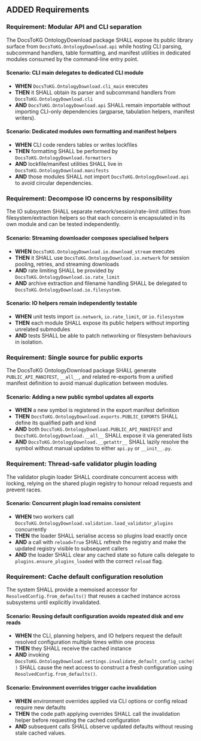 ## ADDED Requirements
### Requirement: Modular API and CLI separation
The DocsToKG OntologyDownload package SHALL expose its public library surface from `DocsToKG.OntologyDownload.api` while hosting CLI parsing, subcommand handlers, table formatting, and manifest utilities in dedicated modules consumed by the command-line entry point.

#### Scenario: CLI main delegates to dedicated CLI module
- **WHEN** `DocsToKG.OntologyDownload.cli_main` executes
- **THEN** it SHALL obtain its parser and subcommand handlers from `DocsToKG.OntologyDownload.cli`
- **AND** `DocsToKG.OntologyDownload.api` SHALL remain importable without importing CLI-only dependencies (argparse, tabulation helpers, manifest writers).

#### Scenario: Dedicated modules own formatting and manifest helpers
- **WHEN** CLI code renders tables or writes lockfiles
- **THEN** formatting SHALL be performed by `DocsToKG.OntologyDownload.formatters`
- **AND** lockfile/manifest utilities SHALL live in `DocsToKG.OntologyDownload.manifests`
- **AND** those modules SHALL not import `DocsToKG.OntologyDownload.api` to avoid circular dependencies.

### Requirement: Decompose IO concerns by responsibility
The IO subsystem SHALL separate network/session/rate-limit utilities from filesystem/extraction helpers so that each concern is encapsulated in its own module and can be tested independently.

#### Scenario: Streaming downloader composes specialised helpers
- **WHEN** `DocsToKG.OntologyDownload.io.download_stream` executes
- **THEN** it SHALL use `DocsToKG.OntologyDownload.io.network` for session pooling, retries, and streaming downloads
- **AND** rate limiting SHALL be provided by `DocsToKG.OntologyDownload.io.rate_limit`
- **AND** archive extraction and filename handling SHALL be delegated to `DocsToKG.OntologyDownload.io.filesystem`.

#### Scenario: IO helpers remain independently testable
- **WHEN** unit tests import `io.network`, `io.rate_limit`, or `io.filesystem`
- **THEN** each module SHALL expose its public helpers without importing unrelated submodules
- **AND** tests SHALL be able to patch networking or filesystem behaviours in isolation.

### Requirement: Single source for public exports
The DocsToKG OntologyDownload package SHALL generate `PUBLIC_API_MANIFEST`, `__all__`, and related re-exports from a unified manifest definition to avoid manual duplication between modules.

#### Scenario: Adding a new public symbol updates all exports
- **WHEN** a new symbol is registered in the export manifest definition
- **THEN** `DocsToKG.OntologyDownload.exports.PUBLIC_EXPORTS` SHALL define its qualified path and kind
- **AND** both `DocsToKG.OntologyDownload.PUBLIC_API_MANIFEST` and `DocsToKG.OntologyDownload.__all__` SHALL expose it via generated lists
- **AND** `DocsToKG.OntologyDownload.__getattr__` SHALL lazily resolve the symbol without manual updates to either `api.py` or `__init__.py`.

### Requirement: Thread-safe validator plugin loading
The validator plugin loader SHALL coordinate concurrent access with locking, relying on the shared plugin registry to honour reload requests and prevent races.

#### Scenario: Concurrent plugin load remains consistent
- **WHEN** two workers call `DocsToKG.OntologyDownload.validation.load_validator_plugins` concurrently
- **THEN** the loader SHALL serialise access so plugins load exactly once
- **AND** a call with `reload=True` SHALL refresh the registry and make the updated registry visible to subsequent callers
- **AND** the loader SHALL clear any cached state so future calls delegate to `plugins.ensure_plugins_loaded` with the correct `reload` flag.

### Requirement: Cache default configuration resolution
The system SHALL provide a memoised accessor for `ResolvedConfig.from_defaults()` that reuses a cached instance across subsystems until explicitly invalidated.

#### Scenario: Reusing default configuration avoids repeated disk and env reads
- **WHEN** the CLI, planning helpers, and IO helpers request the default resolved configuration multiple times within one process
- **THEN** they SHALL receive the cached instance
- **AND** invoking `DocsToKG.OntologyDownload.settings.invalidate_default_config_cache()` SHALL cause the next access to construct a fresh configuration using `ResolvedConfig.from_defaults()`.

#### Scenario: Environment overrides trigger cache invalidation
- **WHEN** environment overrides applied via CLI options or config reload require new defaults
- **THEN** the code path applying overrides SHALL call the invalidation helper before requesting the cached configuration
- **AND** subsequent calls SHALL observe updated defaults without reusing stale cached values.
